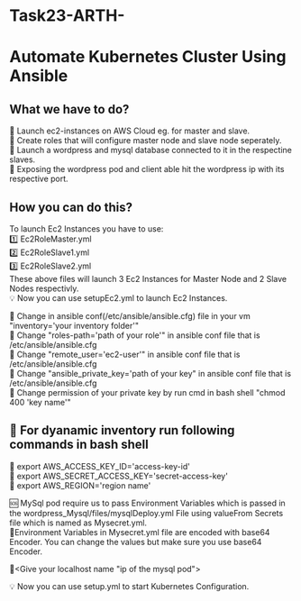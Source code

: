 # Task23-ARTH-
Automate Kubernetes Cluster Using Ansible 
=========================================
What we have to do?
-------------------
🔅 Launch ec2-instances on AWS Cloud eg. for master and slave.  </br>
🔅 Create roles that will configure master node and slave node seperately. </br>
🔅 Launch a wordpress and mysql database connected to it in the respectine slaves.  </br>
🔅 Exposing the wordpress pod and client able hit the wordpress ip with its respective port.</br>

How you can do this?
--------------------

To launch Ec2 Instances you have to use:</br>
      :one: Ec2RoleMaster.yml</br>
      :two: Ec2RoleSlave1.yml</br>
      :three: Ec2RoleSlave2.yml</br>
These above files will launch 3 Ec2 Instances for Master Node and 2 Slave Nodes respectivly.</br>
:bulb: Now you can use setupEc2.yml to launch Ec2 Instances.</br>

:large_orange_diamond: Change in ansible conf(/etc/ansible/ansible.cfg) file in your vm "inventory='your inventory folder'"</br>
:large_orange_diamond: Change "roles-path='path of your role'" in ansible conf file that is /etc/ansible/ansible.cfg</br>
:large_orange_diamond: Change "remote_user='ec2-user'" in ansible conf file that is /etc/ansible/ansible.cfg</br>
:large_orange_diamond: Change "ansible_private_key='path of your key" in ansible conf file that is /etc/ansible/ansible.cfg</br>
:large_orange_diamond: Change permission of your private key by run cmd in bash shell "chmod 400 'key name'"</br>

:milky_way: For dyanamic inventory run following commands in bash shell
-----------------------------------------------------------------------

:pushpin: export AWS_ACCESS_KEY_ID='access-key-id'</br>
:pushpin: export AWS_SECRET_ACCESS_KEY='secret-access-key'</br>
:pushpin: export AWS_REGION='region name'</br>

:sos: MySql pod require us to pass Environment Variables which is passed in the wordpress_Mysql/files/mysqlDeploy.yml File using valueFrom Secrets file which is named as Mysecret.yml.</br>
:round_pushpin:Environment Variables in Mysecret.yml file are encoded with base64 Encoder. You can change the values but make sure you use base64 Encoder.</br>

:large_orange_diamond:<Give your localhost name "ip of the mysql pod">  </br>

:bulb: Now you can use setup.yml to start Kubernetes Configuration.




